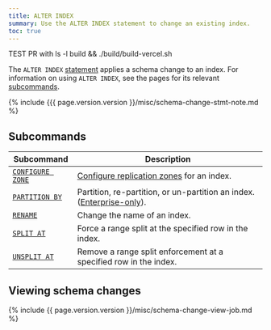 ```yaml
---
title: ALTER INDEX
summary: Use the ALTER INDEX statement to change an existing index.
toc: true
---
```


TEST PR with ls -l build && ./build/build-vercel.sh

The `ALTER INDEX` [statement](sql-statements.html) applies a schema change to an index. For information on using `ALTER INDEX`, see the pages for its relevant [subcommands](#subcommands).

{% include {{{ page.version.version }}/misc/schema-change-stmt-note.md %}

## Subcommands

Subcommand | Description
-----------|------------
[`CONFIGURE ZONE`](configure-zone.html) | [Configure replication zones](configure-replication-zones.html) for an index.
[`PARTITION BY`](partition-by.html)  | Partition, re-partition, or un-partition an index. ([Enterprise-only](enterprise-licensing.html)).
[`RENAME`](rename-index.html) | Change the name of an index.
[`SPLIT AT`](split-at.html) | Force a range split at the specified row in the index.
[`UNSPLIT AT`](unsplit-at.html) | Remove a range split enforcement at a specified row in the index.

## Viewing schema changes

{% include {{ page.version.version }}/misc/schema-change-view-job.md %}
